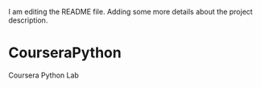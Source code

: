 I am editing the README file. Adding some more details about the project description.
# CourseraPython
Coursera Python Lab
